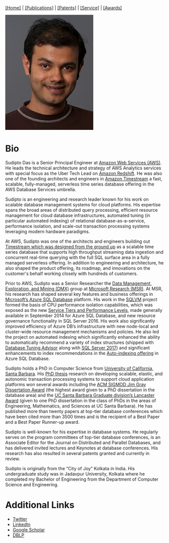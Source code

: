 [[Home]](index.html) | [[Publications]](publications.html) | [[Patents]](patents.html) | [[Service]](service.html) | [[Awards]](awards.html)

![Portrait](images/Sudipto_Das_Portrait_Small.jpg)

# Bio
Sudipto Das is a Senior Principal Engineer at [Amazon Web Services (AWS)](https://aws.amazon.com/). He leads the technical architecture and strategy of AWS Analytics services with special focus as the Uber Tech Lead on [Amazon Redshift](https://aws.amazon.com/redshift/). He was also one of the founding architects and engineers in [Amazon Timestream](https://aws.amazon.com/timestream/) a fast, scalable, fully-managed, serverless time series database offering in the AWS Database Services umbrella.

Sudipto is an engineering and research leader known for his work on scalable database management systems for cloud platforms. His expertise spans the broad areas of distributed query processing, efficient resource management for cloud database infrastructures, automated tuning (in particular automated indexing) of relational database-as-a-service, performance isolation, and scale-out transaction processing systems leveraging modern hardware paradigms.

At AWS, Sudipto was one of the architects and engineers building out [Timestream which was designed from the ground up](https://www.allthingsdistributed.com/2021/06/amazon-timestream-time-series-is-the-new-black.html) as a scalable time series database that supports high throughput streaming data ingestion and concurrent real-time querying with the full SQL surface area in a fully managed serverless offering. In addition to engineering and architecture, he also shaped the product offering, its roadmap, and innovations on the customer's behalf working closely with hundreds of customers.

Prior to AWS, Sudipto was a Senior Researcher the [Data Management, Exploration, and Mining (DMX)](https://www.microsoft.com/en-us/research/group/data-management-exploration-and-mining-dmx/) group at [Microsoft Research (MSR)](https://www.microsoft.com/en-us/research/). At MSR, his research has shaped several key features and business offerings in [Microsoft’s Azure SQL Database](https://azure.microsoft.com/en-us/services/sql-database/) platform. His work in the [SQLVM](https://www.microsoft.com/en-us/research/project/sqlvm-performance-isolation-in-multi-tenant-relational-database-as-a-service/) project formed the basis of CPU performance isolation capabilities, which was exposed as the new [Service Tiers and Performance Levels](http://msdn.microsoft.com/en-us/library/azure/dn741336.aspx), made generally available in September 2014 for Azure SQL Database, and new resource governance functionality in SQL Server 2016. His work also significantly improved efficiency of Azure DB’s infrastructure with new node-local and cluster-wide resource management mechanisms and policies. He also led the project on automated indexing which significantly enhanced the ability to automatically recommend a variety of index structures (shipped with [Database Tuning Advisor](https://docs.microsoft.com/en-us/sql/relational-databases/performance/columnstore-index-recommendations-in-database-engine-tuning-advisor-dta?view=sql-server-2017) along with [SQL Server 2017](https://docs.microsoft.com/en-us/sql/database-engine/whats-new-in-sql-server-2017?view=sql-server-2017)) and significant enhancements to index recommendations in the [Auto-indexing offering](https://azure.microsoft.com/en-us/blog/artificial-intelligence-tunes-azure-sql-databases/) in Azure SQL Database.

Sudipto holds a PhD in Computer Science from [University of California, Santa Barbara](https://cs.ucsb.edu/). His [PhD thesis](https://dl.acm.org/citation.cfm?id=2521552) research on developing scalable, elastic, and autonomic transaction processing  systems  to  support  cloud  application  platforms  won  several  awards  including  the  [ACM SIGMOD Jim Gray Dissertation Award](http://sigmod.org/sigmod-awards/citations/2013-sigmod-jim-gray-doctoral-dissertation-award/) (the highest award given to a PhD dissertation in the database area) and the [UC Santa Barbara Graduate division’s Lancaster Award](https://cs.ucsb.edu/news/1179) (given to one PhD dissertation in the class  of PhDs in the  areas of Engineering, Mathematics,  and Sciences  at UC Santa  Barbara). He has published more than twenty papers at top-tier database conferences which have been cited more than 3500 times and is the recipient of a Best Paper and a Best Paper Runner-up award.

Sudipto is well-known for his expertise in database systems. He regularly serves on the program committees of top-tier database conferences, is an Associate Editor for the Journal on Distributed and Parallel  Databases,  and  has  delivered  invited  lectures  and  Keynotes  at  database  conferences.  His research has also resulted in several patents granted and currently in review.

Sudipto is originally from the “City of Joy” Kolkata in India. His undergraduate study was in Jadavpur University, Kolkata where he completed my Bachelor of Engineering from the Department of Computer Science and Engineering.

# Additional Links
- [Twitter](https://twitter.com/sudiptdas?lang=en)
- [LinkedIn](https://www.linkedin.com/in/sudiptodas/)
- [Google Scholar](https://scholar.google.com/citations?user=LKgo-jcAAAAJ&hl=en)
- [DBLP](https://dblp.uni-trier.de/pers/hd/d/Das:Sudipto)
